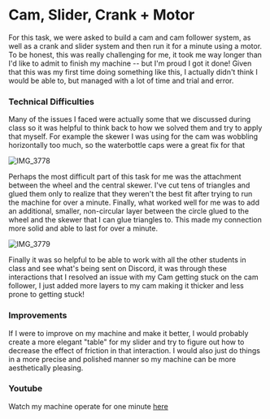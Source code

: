 # Cam, Slider, Crank + Motor


For this task, we were asked to build a cam and cam follower system, as well as a crank and slider system and then run it for a minute using a motor. To be honest, this was really challenging for me, it took me way longer than I'd like to admit to finish my machine -- but I'm proud I got it done! Given that this was my first time doing something like this, I actually didn't think I would be able to, but managed with a lot of time and trial and error. 

### Technical Difficulties 
Many of the issues I faced were actually some that we discussed during class so it was helpful to think back to how we solved them and try to apply that myself. For example the skewer I was using for the cam was wobbling horizontally too much, so the waterbottle caps were a great fix for that

![IMG_3778](https://user-images.githubusercontent.com/57350290/216774306-e2c10e71-52ee-4815-b2ab-4616fb5aeb97.jpg)

Perhaps the most difficult part of this task for me was the attachment between the wheel and the central skewer. I've cut tens of triangles and glued them only to realize that they weren't the best fit after trying to run the machine for over a minute. Finally, what worked well for me was to add an additional, smaller, non-circular layer between the circle glued to the wheel and the skewer that I can glue triangles to. This made my connection more solid and able to last for over a minute. 

![IMG_3779](https://user-images.githubusercontent.com/57350290/216774466-c0902d37-ca22-4b53-96c1-2cd1cda1a972.jpg)

Finally it was so helpful to be able to work with all the other students in class and see what's being sent on Discord, it was through these interactions that I resolved an issue with my Cam getting stuck on the cam follower, I just added more layers to my cam making it thicker and less prone to getting stuck!

### Improvements
If I were to improve on my machine and make it better, I would probably create a more elegant "table" for my slider and try to figure out how to decrease the effect of friction in that interaction. I would also just do things in a more precise and polished manner so my machine can be more aesthetically pleasing. 

### Youtube
 
Watch my machine operate for one minute [here](https://youtu.be/ydXaO6JSEZ0)
